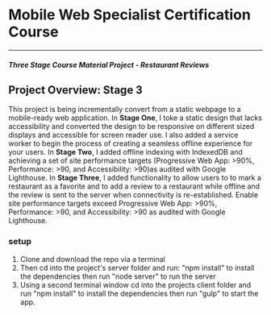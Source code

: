 # Mobile Web Specialist Certification Course
---
#### _Three Stage Course Material Project - Restaurant Reviews_

## Project Overview: Stage 3

This project is being incrementally convert from a static webpage to a mobile-ready web application. In **Stage One**, I toke a static design that lacks accessibility and converted the design to be responsive on different sized displays and accessible for screen reader use. I also added a service worker to begin the process of creating a seamless offline experience for your users. 
In **Stage Two**, I added offline indexing with IndexedDB and achieving a set of site performance targets (Progressive Web App: >90%, Performance: >90, and Accessibility: >90)as audited with Google Lighthouse.
In **Stage Three**, I added functionality to allow users to to mark a restaurant as a favorite and to add a review to a restaurant while offline and the review is sent to the server when connectivity is re-established. Enable site performance targets exceed Progressive Web App: >90%, Performance: >90, and Accessibility: >90 as audited with Google Lighthouse.


### setup

1. Clone and download the repo via a terminal
2. Then cd into the project's server folder and run: "npm install" to install the dependencies then run "node server" to run the server
3. Using a second terminal window cd into the projects client folder and run "npm install" to install the dependencies then run "gulp" to start the app.



